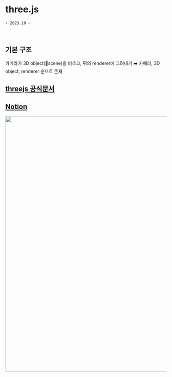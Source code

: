 # three.js

```git
⚡ 2023.10 ~
```

<br/>

## 기본 구조

카메라가 3D object(🟰scene)을 비추고, 뒤의 renderer에 그려내기
➡️ 카메라, 3D object, renderer 순으로 존재

## [threejs 공식문서](https://threejs.org/)
## [Notion](https://sudden-mat-e7c.notion.site/three-js-ddec650cf22c406dbf1a6995c3a71a45?pvs=4)

<div align="center">
  <img src="" width="800" >
</div>
